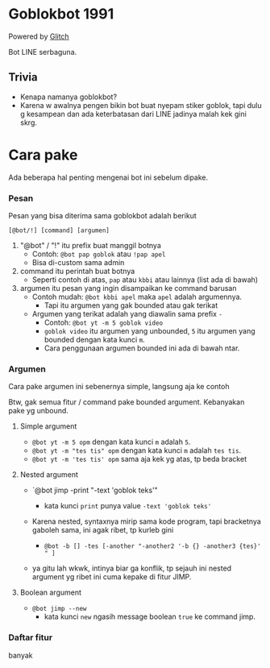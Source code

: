 # Goblokbot 1991

Powered by [Glitch](https://glitch.com)

Bot LINE serbaguna.

## Trivia
- Kenapa namanya goblokbot?
- Karena w awalnya pengen bikin bot buat nyepam stiker goblok, tapi dulu g kesampean dan ada keterbatasan dari LINE jadinya malah kek gini skrg.

# Cara pake
Ada beberapa hal penting mengenai bot ini sebelum dipake.
### Pesan
Pesan yang bisa diterima sama goblokbot adalah berikut

`[@bot/!] [command] [argumen]`

1. "@bot" / "!" itu prefix buat manggil botnya
    - Contoh: `@bot pap goblok` atau `!pap apel`
    - Bisa di-custom sama admin
2. command itu perintah buat botnya
    - Seperti contoh di atas, `pap` atau `kbbi` atau lainnya (list ada di bawah)
3. argumen itu pesan yang ingin disampaikan ke command barusan
    - Contoh mudah: `@bot kbbi apel` maka `apel` adalah argumennya.
       - Tapi itu argumen yang gak bounded atau gak terikat
    - Argumen yang terikat adalah yang diawalin sama prefix `-`
        - Contoh: `@bot yt -m 5 goblok video`
        - `goblok video` itu argumen yang unbounded, `5` itu argumen yang bounded dengan kata kunci `m`.
        - Cara penggunaan argumen bounded ini ada di bawah ntar.

### Argumen

Cara pake argumen ini sebenernya simple, langsung aja ke contoh

Btw, gak semua fitur / command pake bounded argument. Kebanyakan pake yg unbound.

1. Simple argument
    - `@bot yt -m 5 opm` dengan kata kunci `m` adalah `5`.
    - `@bot yt -m "tes tis" opm` dengan kata kunci `m` adalah `tes tis`.
    - `@bot yt -m 'tes tis' opm` sama aja kek yg atas, tp beda bracket

2. Nested argument
    - `@bot jimp -print "-text 'goblok teks'"
        - kata kunci `print` punya value `-text 'goblok teks'`
    
    - Karena nested, syntaxnya mirip sama kode program, tapi bracketnya gaboleh sama, ini agak ribet, tp kurleb gini
        - `@bot -b [] -tes [-another "-another2 '-b {} -another3 {tes}' " ]`
    - ya gitu lah wkwk, intinya biar ga konflik, tp sejauh ini nested argument yg ribet ini cuma kepake di fitur JIMP.

3. Boolean argument
    - `@bot jimp --new`
      - kata kunci `new` ngasih message boolean `true` ke command jimp.

### Daftar fitur

banyak
